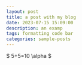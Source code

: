 ```yaml
---
layout: post
title: a post with my blog
date: 2023-07-15 15:09:00
description: an examp
tags: formatting code bar
categories: sample-posts
---
```


$ 5+5=10 \alpha $